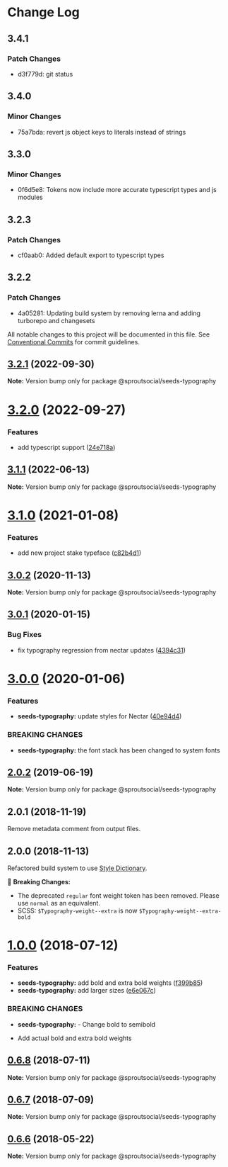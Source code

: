 # Change Log

## 3.4.1

### Patch Changes

- d3f779d: git status

## 3.4.0

### Minor Changes

- 75a7bda: revert js object keys to literals instead of strings

## 3.3.0

### Minor Changes

- 0f6d5e8: Tokens now include more accurate typescript types and js modules

## 3.2.3

### Patch Changes

- cf0aab0: Added default export to typescript types

## 3.2.2

### Patch Changes

- 4a05281: Updating build system by removing lerna and adding turborepo and changesets

All notable changes to this project will be documented in this file.
See [Conventional Commits](https://conventionalcommits.org) for commit guidelines.

## [3.2.1](https://github.com/sproutsocial/seeds-packets/compare/@sproutsocial/seeds-typography@3.2.0...@sproutsocial/seeds-typography@3.2.1) (2022-09-30)

**Note:** Version bump only for package @sproutsocial/seeds-typography

# [3.2.0](https://github.com/sproutsocial/seeds-packets/compare/@sproutsocial/seeds-typography@3.1.1...@sproutsocial/seeds-typography@3.2.0) (2022-09-27)

### Features

- add typescript support ([24e718a](https://github.com/sproutsocial/seeds-packets/commit/24e718a26955f40b5645ba86600ff8aa8ba941fa))

## [3.1.1](https://github.com/sproutsocial/seeds-packets/compare/@sproutsocial/seeds-typography@3.1.0...@sproutsocial/seeds-typography@3.1.1) (2022-06-13)

**Note:** Version bump only for package @sproutsocial/seeds-typography

# [3.1.0](https://github.com/sproutsocial/seeds-packets/compare/@sproutsocial/seeds-typography@3.0.2...@sproutsocial/seeds-typography@3.1.0) (2021-01-08)

### Features

- add new project stake typeface ([c82b4d1](https://github.com/sproutsocial/seeds-packets/commit/c82b4d1))

## [3.0.2](https://github.com/sproutsocial/seeds-packets/compare/@sproutsocial/seeds-typography@3.0.1...@sproutsocial/seeds-typography@3.0.2) (2020-11-13)

**Note:** Version bump only for package @sproutsocial/seeds-typography

## [3.0.1](https://github.com/sproutsocial/seeds-packets/compare/@sproutsocial/seeds-typography@3.0.0...@sproutsocial/seeds-typography@3.0.1) (2020-01-15)

### Bug Fixes

- fix typography regression from nectar updates ([4394c31](https://github.com/sproutsocial/seeds-packets/commit/4394c31))

# [3.0.0](https://github.com/sproutsocial/seeds-packets/compare/@sproutsocial/seeds-typography@2.0.2...@sproutsocial/seeds-typography@3.0.0) (2020-01-06)

### Features

- **seeds-typography:** update styles for Nectar ([40e94d4](https://github.com/sproutsocial/seeds-packets/commit/40e94d4))

### BREAKING CHANGES

- **seeds-typography:** the font stack has been changed to system fonts

## [2.0.2](https://github.com/sproutsocial/seeds/compare/@sproutsocial/seeds-typography@2.0.0...@sproutsocial/seeds-typography@2.0.2) (2019-06-19)

**Note:** Version bump only for package @sproutsocial/seeds-typography

## 2.0.1 (2018-11-19)

Remove metadata comment from output files.

## 2.0.0 (2018-11-13)

Refactored build system to use [Style Dictionary](https://amzn.github.io/style-dictionary).

🚨 **Breaking Changes:**

- The deprecated `regular` font weight token has been removed. Please use `normal` as an equivalent.
- SCSS: `$Typography-weight--extra` is now `$Typography-weight--extra-bold`

<a name="1.0.0"></a>

# [1.0.0](https://github.com/sproutsocial/seeds/compare/@sproutsocial/seeds-typography@0.6.8...@sproutsocial/seeds-typography@1.0.0) (2018-07-12)

### Features

- **seeds-typography:** add bold and extra bold weights ([f399b85](https://github.com/sproutsocial/seeds/commit/f399b85))
- **seeds-typography:** add larger sizes ([e6e067c](https://github.com/sproutsocial/seeds/commit/e6e067c))

### BREAKING CHANGES

- **seeds-typography:** - Change bold to semibold

* Add actual bold and extra bold weights

<a name="0.6.8"></a>

## [0.6.8](https://github.com/sproutsocial/seeds/compare/@sproutsocial/seeds-typography@0.6.7...@sproutsocial/seeds-typography@0.6.8) (2018-07-11)

**Note:** Version bump only for package @sproutsocial/seeds-typography

<a name="0.6.7"></a>

## [0.6.7](https://github.com/sproutsocial/seeds/compare/@sproutsocial/seeds-typography@0.6.5...@sproutsocial/seeds-typography@0.6.7) (2018-07-09)

**Note:** Version bump only for package @sproutsocial/seeds-typography

<a name="0.6.6"></a>

## [0.6.6](https://github.com/sproutsocial/seeds/compare/@sproutsocial/seeds-typography@0.6.5...@sproutsocial/seeds-typography@0.6.6) (2018-05-22)

**Note:** Version bump only for package @sproutsocial/seeds-typography
